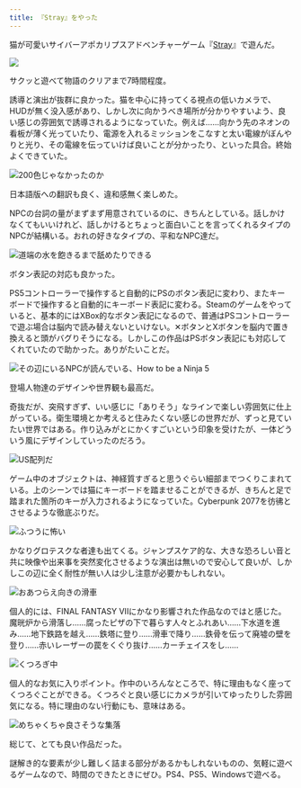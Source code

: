 ```yaml
---
title: 『Stray』をやった
---
```

猫が可愛いサイバーアポカリプスアドベンチャーゲーム『[Stray](https://store.steampowered.com/app/1332010/Stray/?l=japanese)』で遊んだ。

![](https://lh4.googleusercontent.com/L_0JfbVQah9koCbGy83sFvURYPt4KTNdELhMOjhKERbneL47MtP_pzoUN21llq0gW4TsQINKL6HKBVfbEb-Hf1VzJ3-eO6FzeI2bim223u3qjSb15P-Dw2e9er0xi1QhaA6044mrGrnMY6et94VfCWE)

サクッと遊べて物語のクリアまで7時間程度。

誘導と演出が抜群に良かった。猫を中心に持ってくる視点の低いカメラで、HUDが無く没入感があり、しかし次に向かうべき場所が分かりやすいよう、良い感じの雰囲気で誘導されるようになっていた。例えば……向かう先のネオンの看板が薄く光っていたり、電源を入れるミッションをこなすと太い電線がぼんやりと光り、その電線を伝っていけば良いことが分かったり、といった具合。終始よくできていた。

![](https://lh4.googleusercontent.com/7ZQzyKECttY9p8BzufilzfKYP-5fdz17m8vmdCdC7cHN8G4UDMXsKW4iupfxwQiYc-Cr7oXHJR31x-ilmXKP5TcPZESpSQFIaBWOjyRVnTMenFvuDQXPKgXnE8kiiiY89p8h1Yb7MnY989tnBTsSo9E "200色じゃなかったのか")

日本語版への翻訳も良く、違和感無く楽しめた。

NPCの台詞の量がまずまず用意されているのに、きちんとしている。話しかけなくてもいいけれど、話しかけるとちょっと面白いことを言ってくれるタイプのNPCが結構いる。おれの好きなタイプの、平和なNPC達だ。

![](https://lh6.googleusercontent.com/rCSLLMwuqgqIjL_PePp4Zou0Vy599iUhdgjQsJmAz4a5ZIX-PzLWLcz7aa_oFfz-0SwKIe_gWetUYD7O3bOQj69smBV6pDnPjr8JD1p2rfYs32_h7KY7IHRBPelq0WRep0vB9YLGSU5NkGPe3xSDJ4U "道端の水を飽きるまで舐めたりできる")

ボタン表記の対応も良かった。

PS5コントローラーで操作すると自動的にPSのボタン表記に変わり、またキーボードで操作すると自動的にキーボード表記に変わる。Steamのゲームをやっていると、基本的にはXBox的なボタン表記になるので、普通はPSコントローラーで遊ぶ場合は脳内で読み替えないといけない。✕ボタンとXボタンを脳内で置き換えると頭がバグりそうになる。しかしこの作品はPSボタン表記にも対応してくれていたので助かった。ありがたいことだ。

![](https://lh6.googleusercontent.com/TN5SlhcOVWtt8MlWKRt3OX31O7dKAAbQWilHa2UsMqn34LnCiNl_vdr9CxDak1i3ziKULisrz9lhseD0bYXluGSps7PG2m8WQkqMCXR2rQ5eNb_bie9OUJ2DJLN2tclSNIY0Ow84-FuS_DfH5uPYOyQ "その辺にいるNPCが読んでいる、How to be a Ninja 5")

登場人物達のデザインや世界観も最高だ。

奇抜だが、突飛すぎず、いい感じに「ありそう」なラインで楽しい雰囲気に仕上がっている。衛生環境とか考えると住みたくない感じの世界だが、ずっと見ていたい世界ではある。作り込みがとにかくすごいという印象を受けたが、一体どういう風にデザインしていったのだろう。

![](https://lh5.googleusercontent.com/o4JcRt-kg4ajQLPQg6iwi1oe69n03xdIC7NOlbzRPrnR_ThBxy-S4FWW_dOQFZQHeC8LBgCash3av6IE8kwqcqFlfv3U0AykMy6s5ZBA_NlFt4FO1F9M0pRREt_tIvM_f_LAjjZZaIpx1YDO6z4_USM "US配列だ")

ゲーム中のオブジェクトは、神経質すぎると思うぐらい細部までつくりこまれている。上のシーンでは猫にキーボードを踏ませることができるが、きちんと足で踏まれた箇所のキーが入力されるようになっていた。Cyberpunk 2077を彷彿とさせるような徹底ぶりだ。

![](https://lh6.googleusercontent.com/zTJIw_hRmKjJS_aLlTi3O9zxGhtY3K91rPlxriM78TiFnMhYN7DmjTFGhNdiKwz4nGL68x4xoBL9JdZ-3vhVUwsdcsG-702nJPUXh2yzMJgCFCQFQfIcbJcGvB0wcBTuA39rKjXsOiPd9rxooJbLZqg "ふつうに怖い")

かなりグロテスクな者達も出てくる。ジャンプスケア的な、大きな恐ろしい音と共に映像や出来事を突然変化させるような演出は無いので安心して良いが、しかしこの辺に全く耐性が無い人は少し注意が必要かもしれない。

![](https://lh3.googleusercontent.com/xA545OrrwLaU0xgCwVDFnUBPbBATQKXOFLDdo14RRw2J2Os3Xfk4fq6fZ0OZvMBVuSP_KC5IENJMF6tMGrQwpSN3gP6kuypE7m_C4xzRzxWP13gCrl2-e96tkNfxEti3PRpnxV5BW-caUr2kKBWo_fs "おあつらえ向きの滑車")

個人的には、FINAL FANTASY VIIにかなり影響された作品なのではと感じた。魔晄炉から滑落し……腐ったピザの下で暮らす人々とふれあい……下水道を進み……地下鉄路を越え……鉄塔に登り……滑車で降り……鉄骨を伝って廃墟の壁を登り……赤いレーザーの罠をくぐり抜け……カーチェイスをし……

![](https://lh3.googleusercontent.com/5NaWgIqq2CMkOcYfDmRkPoi4O9_HTgaZO1osiYTLa1Mt-Neoq1xpHPDAdx2RMvZnLCbOS7ljnLFUW7qv_ByujhsaoLZ6JbKsl_g8-a7bY-lpgwsF_Rv6P5hnOL4VssFxslP0f4ZRHp7Su-_qCU-FIx4 "くつろぎ中")

個人的なお気に入りポイント。作中のいろんなところで、特に理由もなく座ってくつろぐことができる。くつろぐと良い感じにカメラが引いてゆったりした雰囲気になる。特に理由のない行動にも、意味はある。

![](https://lh4.googleusercontent.com/9hIL_VvONrN6Rm_KgZsxdlxcw604wvf1Mdcnq-5mreP6zX-UbpjTm1yihCHJvMzET99Y7F2bc1Th4oh5Kpp_lpUDnPw47_jRYgTtS-RZ7bBBAjZxdgvvLctdElcraDiBlIaafTMFzp9SE_9vDJuPTjw "めちゃくちゃ良さそうな集落")

総じて、とても良い作品だった。

謎解き的な要素が少し難しく詰まる部分があるかもしれないものの、気軽に遊べるゲームなので、時間のできたときにぜひ。PS4、PS5、Windowsで遊べる。
